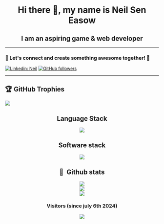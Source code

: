<h1 align="center">Hi there 👋, my name is Neil Sen Easow</h1>
<h2 align="center">I am an aspiring game & web developer</h2>

<hr />

<h3> 🌟 Let's connect and create something awesome together! 🚀 </h3>

[![Linkedin: Neil](https://img.shields.io/badge/LinkedIn-0077B5?style=for-the-badge&logo=linkedin&logoColor=white&link=)](https://www.linkedin.com/in/neil-sen-easow-973606258/)
[![GitHub followers](https://img.shields.io/badge/GitHub-100000?style=for-the-badge&logo=github&logoColor=white)](https://github.com/NeilSenEasow)
<hr />

## 🏆 GitHub Trophies
![](https://github-profile-trophy.vercel.app/?username=neilseneasow&theme=radical&no-frame=false&no-bg=true&margin-w=4)

<div align = "center" >
   
   ## Language Stack
   <p align="center">
     <a href="https://skillicons.dev">
       <img src="https://skillicons.dev/icons?i=c,py,java,cs,html,css,dotnet,bootstrap,express,js,ts,jquery,mysql,npm" />
     </a>
   </p>
   
   ## Software stack
   <p align="center">
     <a href="https://skillicons.dev">
       <img src="https://skillicons.dev/icons?i=git,github,ubuntu,linux,unity,vscode,windows,figma,postman" />
     </a>
   </p>
   
             
             
             
   
   ## 🧰 &nbsp;Github stats
   ![](https://github-readme-stats-alpha-snowy-32.vercel.app/api?username=neilseneasow&theme=merko&hide_border=false&include_all_commits=true&count_private=true)<br/>
   ![](https://github-readme-streak-stats.herokuapp.com/?user=neilseneasow&theme=radical&hide_border=false)<br/>
   [![](https://github-readme-stats.vercel.app/api/top-langs/?username=NeilSenEasow&theme=radical&hide_border=false&include_all_commits=true&count_private=true&layout=compact)](#Stats)<br/>
   
<div />

### Visitors (since july 6th 2024)

[![](https://visitcount.itsvg.in/api?id=NeilSenEasow&icon=0&color=0)](#Visitors)

<!---
NeilSenEasow/NeilSenEasow is a ✨ special ✨ repository because its `README.md` (this file) appears on your GitHub profile.
You can click the Preview link to take a look at your changes.
--->
